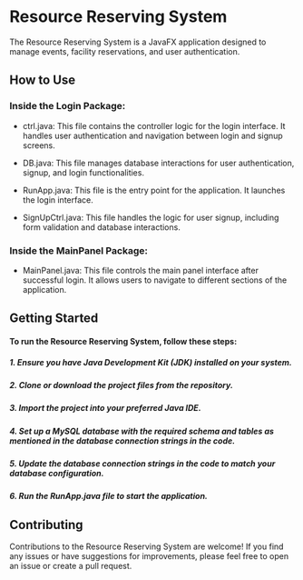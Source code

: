 
# Resource Reserving System

The Resource Reserving System is a JavaFX application designed to manage events, facility reservations, and user authentication.

## How to Use
### Inside the Login Package:
- ctrl.java: This file contains the controller logic for the login interface. It handles user authentication and navigation between login and signup screens.

- DB.java: This file manages database interactions for user authentication, signup, and login functionalities.

- RunApp.java: This file is the entry point for the application. It launches the login interface.

- SignUpCtrl.java: This file handles the logic for user signup, including form validation and database interactions.
### Inside the MainPanel Package:
- MainPanel.java: This file controls the main panel interface after successful login. It allows users to navigate to different sections of the application.
## Getting Started
#### To run the Resource Reserving System, follow these steps:
##### 1. Ensure you have Java Development Kit (JDK) installed on your system.
##### 2. Clone or download the project files from the repository.
##### 3. Import the project into your preferred Java IDE.
##### 4. Set up a MySQL database with the required schema and tables as mentioned in the database connection strings in the code.
##### 5. Update the database connection strings in the code to match your database configuration.
##### 6. Run the RunApp.java file to start the application.
## Contributing
Contributions to the Resource Reserving System are welcome! If you find any issues or have suggestions for improvements, please feel free to open an issue or create a pull request.
